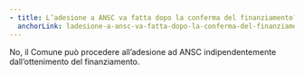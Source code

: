 ```yaml
---
- title: L’adesione a ANSC va fatta dopo la conferma del finanziamento?
  anchorLink: ladesione-a-ansc-va-fatta-dopo-la-conferma-del-finanziamento
---
```


No, il Comune può procedere all’adesione ad ANSC indipendentemente dall’ottenimento del finanziamento.
